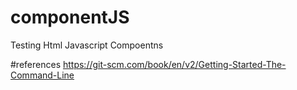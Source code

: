 # componentJS
Testing Html Javascript Compoentns


#references
https://git-scm.com/book/en/v2/Getting-Started-The-Command-Line
